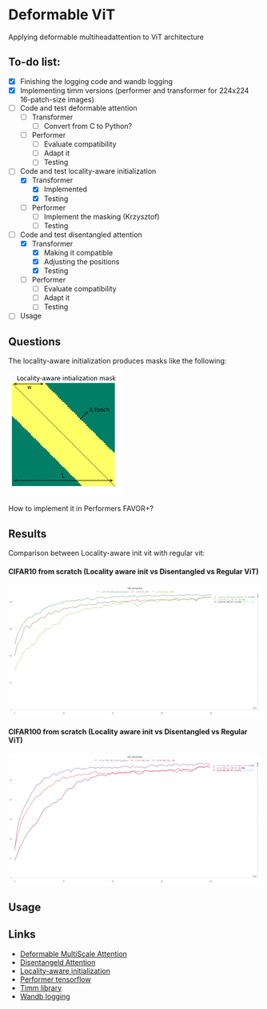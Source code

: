 # Deformable ViT
Applying deformable multiheadattention to ViT architecture


## To-do list:

- [x] Finishing the logging code and wandb logging
- [x] Implementing timm versions (performer and transformer for 224x224 16-patch-size images) 
- [ ] Code and test deformable attention
    - [ ] Transformer
        - [ ] Convert from C to Python? 
    - [ ] Performer
        - [ ] Evaluate compatibility
        - [ ] Adapt it
        - [ ] Testing 
- [ ] Code and test locality-aware initialization
    - [x] Transformer
        - [x] Implemented
        - [x] Testing
    - [ ] Performer
        - [ ] Implement the masking (Krzysztof)
        - [ ] Testing 
- [ ] Code and test disentangled attention
    - [x] Transformer
        - [x] Making it compatible
        - [x] Adjusting the positions
        - [x] Testing   
    - [ ] Performer
        - [ ] Evaluate compatibility
        - [ ] Adapt it
        - [ ] Testing  
- [ ] Usage

## Questions

The locality-aware initialization produces masks like the following:

![LAI_MASK](https://github.com/dinkofranceschi/ViT/blob/main/figures/lai_init_mask.png)

How to implement it in Performers FAVOR+?

## Results

Comparison between Locality-aware init vit with regular vit:

#### CIFAR10 from scratch (Locality aware init vs Disentangled vs Regular ViT)
![vit_cifar10](https://github.com/dinkofranceschi/ViT/blob/main/figures/cifar10.png)
#### CIFAR100 from scratch (Locality aware init vs Disentangled vs Regular ViT)
![vit_cifar100](https://github.com/dinkofranceschi/ViT/blob/main/figures/cifar100.png)
## Usage


## Links


- [Deformable MultiScale Attention](https://github.com/fundamentalvision/Deformable-DETR)
- [Disentangeld Attention](https://github.com/microsoft/DeBERTa)
- [Locality-aware initialization](https://github.com/VITA-Group/TransGAN)
- [Performer tensorflow](https://github.com/google-research/google-research/tree/master/performer)
- [Timm library](https://github.com/rwightman/pytorch-image-models/blob/master/timm/models/vision_transformer.py )
- [Wandb logging](https://wandb.ai/ltononro/Deformable%20ViT)
